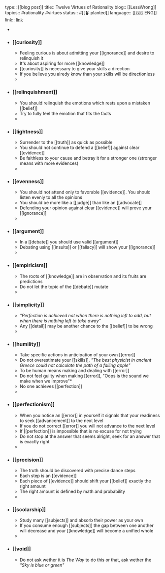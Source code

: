 type:: [[blog post]]
title:: Twelve Virtues of Rationality
blog:: [[LessWrong]] 
topics:: #rationality #virtues
status:: #[[🪴 planted]] 
language:: [[🇬🇧 ENG]]
link:: [link](https://www.lesswrong.com/)

-
- ### [[curiosity]]
	- Feeling curious is about admitting your [[ignorance]] and desire to relinquish it
	- It's about aspiring for more [[knowledge]]
	- [[curiosity]] is necessary to give your skills a direction
	- If you believe you alredy know than your skills will be directionless
	-
- ### [[relinquishment]]
	- You should relinquish the emotions which rests upon a mistaken [[belief]]
	- Try to fully feel the emotion that fits the facts
	-
- ### [[lightness]]
	- Surrender to the [[truth]] as quick as possible
	- You should not continue to defend a [[belief]] against clear [[evidence]]
	- Be faithless to your cause and betray it for a stronger one (stronger means with more evidences)
	-
- ### [[evenness]]
	- You should not attend only to favorable [[evidence]]. You should listen evenly to all the opinions
	- You should be more like a [[judge]] than like an [[advocate]]
	- Defending your opinion against clear [[evidence]] will prove your [[ignorance]]
	-
- ### [[argument]]
	- In a [[debate]] you should use valid [[argument]]
	- Debating using [[insults]] or [[fallacy]] will show your [[ignorance]]
	-
- ### [[empiricism]]
	- The roots of [[knowledge]] are in observation and its fruits are predictions
	- Do not let the topic of the [[debate]] mutate
	-
- ### [[simplicity]]
	- *"Perfection is achieved not when there is nothing left to add, but when there is nothing left to take away"*
	- Any [[detail]] may be another chance to the [[belief]] to be wrong
	-
- ### [[humility]]
	- Take specific actions in anticipation of your own [[error]]
	- Do not overestimate your [[skills]], *"The best physicist in ancient Greece could not calculate the path of a falling apple"*
	- To be human means making and dealing with [[error]]
	- Do not feel guilty when making [[error]], "Oops is the sound we make when we improve"*
	- No one achieves [[perfection]]
	-
- ### [[perfectionism]]
	- When you notice an [[error]] in yourself it signals that your readiness to seek [[advancement]] to the next level
	- If you do not correct [[error]] you will not advance to the next level
	- If [[perfection]] is impossible that is no excuse for not trying
	- Do not stop at the answer that seems alright, seek for an answer that is exactly right
	-
- ### [[precision]]
	- The truth should be discovered with precise dance steps
	- Each step is an [[evidence]]
	- Each piece of [[evidence]] should shift your [[belief]] exactly the right amount
	- The right amount is defined by math and probability
	-
- ### [[scolarship]]
	- Study many [[subjects]] and absorb their power as your own
	- If you consume enough [[subjects]] the gap between one another will decrease and your [[knowledge]] will become a unified whole
	-
- ### [[void]]
	- Do not ask wether it is *The Way* to do this or that, ask wether the *"Sky is blue or green"*
